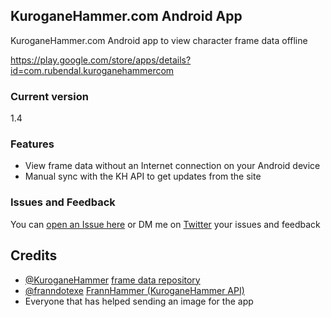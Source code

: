 ## KuroganeHammer.com Android App
KuroganeHammer.com Android app to view character frame data offline

https://play.google.com/store/apps/details?id=com.rubendal.kuroganehammercom

### Current version
1.4

### Features
* View frame data without an Internet connection on your Android device
* Manual sync with the KH API to get updates from the site

### Issues and Feedback
You can [open an Issue here](https://github.com/rubendal/KHAndroidApp/issues) or DM me on [Twitter](https://twitter.com/Ruben_dal) your issues and feedback

## Credits
* [@KuroganeHammer](https://twitter.com/KuroganeHammer) [frame data repository](http://kuroganehammer.com/Smash4)
* [@franndotexe](https://twitter.com/franndotexe) [FrannHammer (KuroganeHammer API)](https://github.com/Frannsoft/FrannHammer)
* Everyone that has helped sending an image for the app